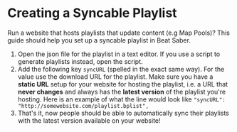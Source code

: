# Creating a Syncable Playlist
Run a website that hosts playlists that update content (e.g Map Pools)?  This guide should help you set up a syncable playlist in Beat Saber.
1) Open the json file for the playlist in a text editor. If you use a script to generate playlists instead, open the script.
2) Add the following key ``syncURL`` (spelled in the exact same way). For the value use the download URL for the playlist. Make sure you have a **static URL** setup for your website for hosting the playlist, i.e. a URL that **never changes** and always has the **latest version** of the playlist you're hosting. Here is an example of what the line would look like
```"syncURL": "http://somewebsite.com/playlist.bplist",```
3) That's it, now people should be able to automatically sync their playlists with the latest version available on your website!

